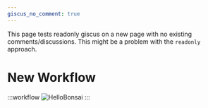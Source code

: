 ```yaml
---
giscus_no_comment: true
---
```


This page tests readonly giscus on a new page with no existing comments/discussions. This might be a problem with the `readonly` approach.

# New Workflow

:::workflow
![HelloBonsai](../workflows/hello-bonsai.bonsai)
:::